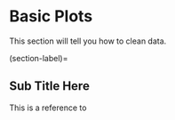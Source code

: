 # Basic Plots

This section will tell you how to clean data.

(section-label)=
## Sub Title Here

This is a reference to [](section-label)

